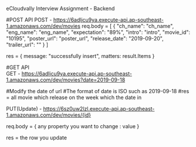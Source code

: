 eCloudvally Interview Assignment - Backend

#POST API
POST - https://6adljcu9ya.execute-api.ap-southeast-1.amazonaws.com/dev/movies
req.body = [
{
"ch_name": "ch_name",
"eng_name": "eng_name",
"expectation": "89%",
"intro": "intro",
"movie_id": "10195",
"poster_url": "poster_url",
"release_date": "2019-09-20",
"trailer_url": ""
}
]

res = {
message: "successfully insert",
matters: result.Items
}

#GET API  
GET - https://6adljcu9ya.execute-api.ap-southeast-1.amazonaws.com/dev/movies?date=2019-09-18

#Modify the date of url
#The format of date is ISO such as 2019-09-18
#res = all movie which release on the week which the date in

PUT(Update) - https://6sz0uw2lzl.execute-api.ap-southeast-1.amazonaws.com/dev/movies/{id}

req.body = {
any property you want to change : value
}

res = the row you update
